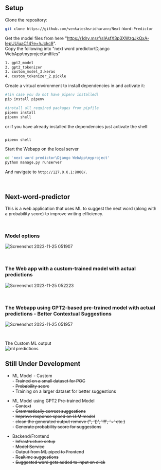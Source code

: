 ## Setup

Clone the repository:
```sh
git clone https://github.com/venkateshsridharann/Next-Word-Predictor
```

Get the model files from here "https://1drv.ms/f/s!AsfX3p3XWzqJkQxA-IepUUiuaC14?e=hJckc9".  
Copy the following into "next word predictor\Django WebApp\myproject\mlfiles"  
```sh
1. gpt2_model
2. gpt2_tokenizer
3. custom_model_3.keras
4. custom_tokenizer_2.pickle
```  


Create a virtual environment to install dependencies in and activate it:
```sh
#(in case you do not have pipenv installed)
pip install pipenv

#install all required packages from pipfile
pipenv install
pipenv shell
```
 

or if you have already installed the dependencies just activate the shell
```sh

pipenv shell
```

Start the Webapp on the local server
```sh
cd 'next word predictor\Django WebApp\myproject'
python manage.py runserver
```
And navigate to `http://127.0.0.1:8000/`.    

<br />

## Next-word-predictor

This is a web application that uses ML to suggest the next word (along with a probability score) to improve writing efficiency.  

<br />

### Model options 
![Screenshot 2023-11-25 051907](https://github.com/venkateshsridharann/Next-Word-Predictor/assets/36308828/812c56e5-7ef3-492d-928d-a88172a3baec)



<br />

### The Web app with a custom-trained model with actual predictions
![Screenshot 2023-11-25 052223](https://github.com/venkateshsridharann/Next-Word-Predictor/assets/36308828/de9ded15-438e-41bd-96f8-cae67dfa3577)



<br />

### The Webapp using GPT2-based pre-trained model with actual predictions - Better Contextual Suggestions
![Screenshot 2023-11-25 051957](https://github.com/venkateshsridharann/Next-Word-Predictor/assets/36308828/cc047f4d-26ed-45bd-835f-9210fdac4513)



<br />

The Custom ML output  
![ml predictions](https://github.com/venkateshsridharann/Next-Word-Predictor/assets/36308828/6947ba0c-237f-40cd-8d3a-82d4b04324d5)

  

    
## Still Under Development 

- ML Model  - Custom  
            -   ~~Trained on a small dataset for POC~~  
            -   ~~Probability score~~  
            -   Training on a larger dataset for better suggestions    

  
- ML Model using GPT2 Pre-trained Model  
            -   ~~Context~~  
            -   ~~Grammatically correct suggestions~~     
            -   ~~Improve response speed on LLM model~~  
            -   ~~clean the generated output remove ('\', '()', '!!!', '~' etc.)~~   
            -   ~~Generate probability score for suggestions~~    
            
            

- Backend/Frontend  
            -  ~~Infrastructure setup~~  
            -  ~~Model Service~~  
            -  ~~Output from ML piped to Frontend~~   
            -  ~~Realtime suggestions~~  
            -  ~~Suggested word gets added to input on click~~     
            

                    

